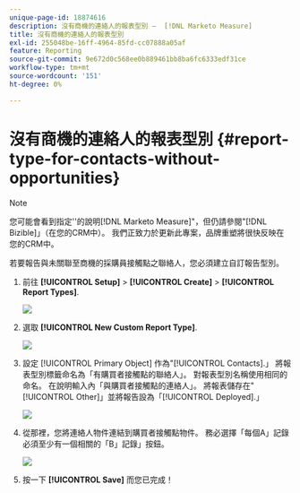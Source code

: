 ```yaml
---
unique-page-id: 18874616
description: 沒有商機的連絡人的報表型別 —  [!DNL Marketo Measure]
title: 沒有商機的連絡人的報表型別
exl-id: 255048be-16ff-4964-85fd-cc07888a05af
feature: Reporting
source-git-commit: 9e672d0c568ee0b889461bb8ba6fc6333edf31ce
workflow-type: tm+mt
source-wordcount: '151'
ht-degree: 0%

---
```


# 沒有商機的連絡人的報表型別 {#report-type-for-contacts-without-opportunities}

>[!NOTE]
>
>您可能會看到指定&#39;&#39;的說明[!DNL Marketo Measure]&quot;，但仍請參閱&quot;[!DNL Bizible]」（在您的CRM中）。 我們正致力於更新此專案，品牌重塑將很快反映在您的CRM中。

若要報告與未關聯至商機的採購員接觸點之聯絡人，您必須建立自訂報告型別。

1. 前往 **[!UICONTROL Setup]** > **[!UICONTROL Create]** > **[!UICONTROL Report Types]**.

   ![](assets/1.jpg)

1. 選取 **[!UICONTROL New Custom Report Type]**.

   ![](assets/2.jpg)

1. 設定 [!UICONTROL Primary Object] 作為&quot;[!UICONTROL Contacts].」 將報表型別標籤命名為「有購買者接觸點的聯絡人」。 對報表型別名稱使用相同的命名。 在說明輸入內「與購買者接觸點的連絡人」。 將報表儲存在&quot;[!UICONTROL Other]」並將報告設為「[!UICONTROL Deployed].」

   ![](assets/3.jpg)

1. 從那裡，您將連絡人物件連結到購買者接觸點物件。 務必選擇「每個A」記錄必須至少有一個相關的「B」記錄」按鈕。

   ![](assets/4.jpg)

1. 按一下 **[!UICONTROL Save]** 而您已完成！
